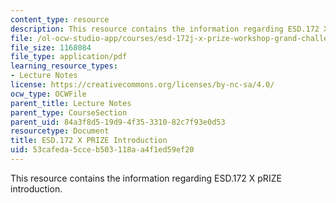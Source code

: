 ```yaml
---
content_type: resource
description: This resource contains the information regarding ESD.172 X pRIZE introduction.
file: /ol-ocw-studio-app/courses/esd-172j-x-prize-workshop-grand-challenges-in-energy-fall-2009/53cafeda5cceb503118aa4f1ed59ef20_MITESD_172JF09_Lec01.pdf
file_size: 1168084
file_type: application/pdf
learning_resource_types:
- Lecture Notes
license: https://creativecommons.org/licenses/by-nc-sa/4.0/
ocw_type: OCWFile
parent_title: Lecture Notes
parent_type: CourseSection
parent_uid: 84a3f8d5-19d9-4f35-3310-82c7f93e0d53
resourcetype: Document
title: ESD.172 X PRIZE Introduction
uid: 53cafeda-5cce-b503-118a-a4f1ed59ef20
---
```

This resource contains the information regarding ESD.172 X pRIZE introduction.